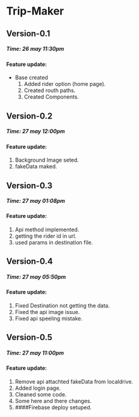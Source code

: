 # Trip-Maker

## Version-0.1

##### Time: 26 may 11:30pm

#### Feature update:

- Base created
  1.  Added rider option (home page).
  2.  Created routh paths.
  3.  Created Components.

## Version-0.2

##### Time: 27 may 12:00pm

#### Feature update:

1.  Background Image seted.
2.  fakeData maked.

## Version-0.3

##### Time: 27 may 01:08pm

#### Feature update:

1.  Api method implemented.
2.  getting the rider id in url.
3.  used params in destination file.

## Version-0.4

##### Time: 27 may 05:50pm

#### Feature update:

1.  Fixed Destination not getting the data.
2.  Fixed the api image issue.
3.  Fixed api speeling mistake.

## Version-0.5

##### Time: 27 may 11:00pm

#### Feature update:

1.  Remove api attachted fakeData from localdrive.
2.  Added login page.
3.  Cleaned some code.
4.  Some here and there changes.
5.  ####Firebase deploy setuped.
